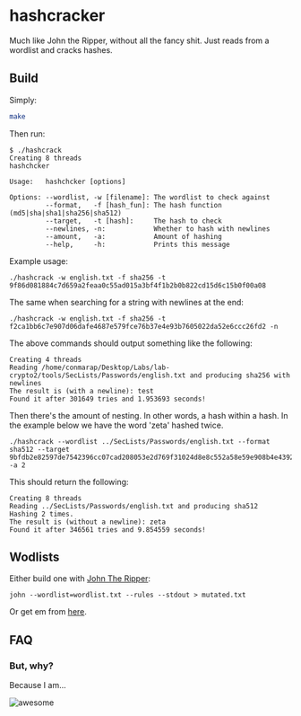 # hashcracker

Much like John the Ripper, without all the fancy shit. Just reads from a wordlist and cracks hashes.

## Build

Simply:

``` sh
make
```

Then run:

```
$ ./hashcrack 
Creating 8 threads
hashchcker

Usage:   hashchcker [options]

Options: --wordlist, -w [filename]: The wordlist to check against
         --format,   -f [hash_fun]: The hash function (md5|sha|sha1|sha256|sha512)
         --target,   -t [hash]:     The hash to check
         --newlines, -n:            Whether to hash with newlines
         --amount,   -a:            Amount of hashing
         --help,     -h:            Prints this message
```

Example usage:

```
./hashcrack -w english.txt -f sha256 -t 9f86d081884c7d659a2feaa0c55ad015a3bf4f1b2b0b822cd15d6c15b0f00a08
```

The same when searching for a string with newlines at the end:

```
./hashcrack -w english.txt -f sha256 -t f2ca1bb6c7e907d06dafe4687e579fce76b37e4e93b7605022da52e6ccc26fd2 -n
```

The above commands should output something like the following:

```
Creating 4 threads
Reading /home/conmarap/Desktop/Labs/lab-crypto2/tools/SecLists/Passwords/english.txt and producing sha256 with newlines
The result is (with a newline): test
Found it after 301649 tries and 1.953693 seconds!
```

Then there's the amount of nesting. In other words, a hash within a hash. In the example below we have the word 'zeta' hashed twice.

```
./hashcrack --wordlist ../SecLists/Passwords/english.txt --format sha512 --target 9bfdb2e82597de7542396cc07cad208053e2d769f31024d8e8c552a58e59e908b4e4392a9436d459005cbbb46547c341d6b07aa31ebcecc2955fe5db19fbfe09 -a 2
```

This should return the following:

```
Creating 8 threads
Reading ../SecLists/Passwords/english.txt and producing sha512
Hashing 2 times.
The result is (without a newline): zeta
Found it after 346561 tries and 9.854559 seconds!
```

## Wodlists

Either build one with [John The Ripper](https://github.com/magnumripper/JohnTheRipper):

```
john --wordlist=wordlist.txt --rules --stdout > mutated.txt
```

Or get em from [here](https://github.com/danielmiessler/SecLists/tree/master/Passwords).

## FAQ

### But, why?

Because I am...

![awesome](https://media.giphy.com/media/T2MuGuH3u1eeI/giphy.gif)


